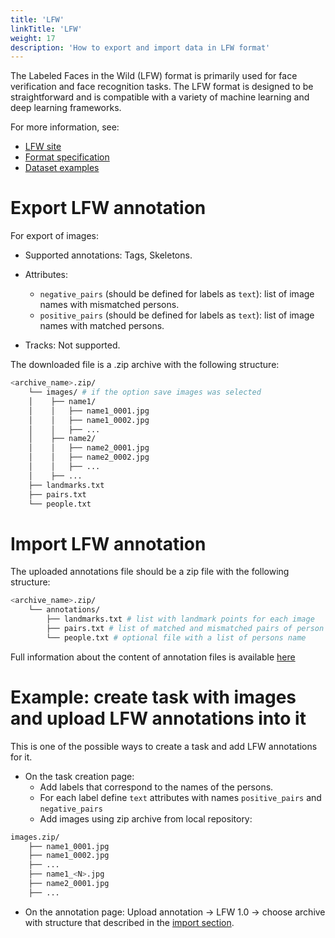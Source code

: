 ```yaml
---
title: 'LFW'
linkTitle: 'LFW'
weight: 17
description: 'How to export and import data in LFW format'
---
```


The Labeled Faces in the Wild (LFW) format
is primarily used for face verification and face recognition tasks.
The LFW format is designed to be straightforward and
is compatible with a variety of machine learning and deep learning frameworks.

For more information, see:

- [LFW site](http://vis-www.cs.umass.edu/lfw/)
- [Format specification](http://vis-www.cs.umass.edu/lfw/README.txt)
- [Dataset examples](https://github.com/cvat-ai/datumaro/tree/v0.3/tests/assets/lfw_dataset)

# Export LFW annotation

For export of images:

- Supported annotations: Tags, Skeletons.
- Attributes:

  - `negative_pairs` (should be defined for labels as `text`):
    list of image names with mismatched persons.
  - `positive_pairs` (should be defined for labels as `text`):
    list of image names with matched persons.

- Tracks: Not supported.

The downloaded file is a .zip archive with the following structure:

```bash
<archive_name>.zip/
    └── images/ # if the option save images was selected
    │    ├── name1/
    │    │   ├── name1_0001.jpg
    │    │   ├── name1_0002.jpg
    │    │   ├── ...
    │    ├── name2/
    │    │   ├── name2_0001.jpg
    │    │   ├── name2_0002.jpg
    │    │   ├── ...
    │    ├── ...
    ├── landmarks.txt
    ├── pairs.txt
    └── people.txt
```

# Import LFW annotation

The uploaded annotations file should be a zip file with the following structure:

```bash
<archive_name>.zip/
    └── annotations/
        ├── landmarks.txt # list with landmark points for each image
        ├── pairs.txt # list of matched and mismatched pairs of person
        └── people.txt # optional file with a list of persons name
```

Full information about the content of annotation files is available
[here](http://vis-www.cs.umass.edu/lfw/README.txt)

# Example: create task with images and upload LFW annotations into it

This is one of the possible ways to create a task and add LFW annotations for it.

- On the task creation page:
  - Add labels that correspond to the names of the persons.
  - For each label define `text` attributes with names `positive_pairs` and
    `negative_pairs`
  - Add images using zip archive from local repository:

```bash
images.zip/
    ├── name1_0001.jpg
    ├── name1_0002.jpg
    ├── ...
    ├── name1_<N>.jpg
    ├── name2_0001.jpg
    ├── ...
```

- On the annotation page:
  Upload annotation -> LFW 1.0 -> choose archive with structure
  that described in the [import section](#import-lfw-annotation).